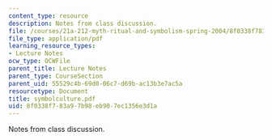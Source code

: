 ```yaml
---
content_type: resource
description: Notes from class discussion.
file: /courses/21a-212-myth-ritual-and-symbolism-spring-2004/8f0338f783a97b98eb907ec1356e3d1a_symbolculture.pdf
file_type: application/pdf
learning_resource_types:
- Lecture Notes
ocw_type: OCWFile
parent_title: Lecture Notes
parent_type: CourseSection
parent_uid: 55529c4b-69d0-06c7-d69b-ac13b3e7ac5a
resourcetype: Document
title: symbolculture.pdf
uid: 8f0338f7-83a9-7b98-eb90-7ec1356e3d1a
---
```

Notes from class discussion.

